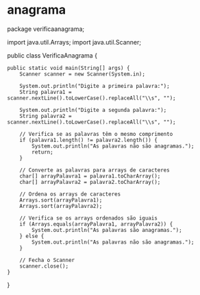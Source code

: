 # anagrama 



package verificaanagrama;

import java.util.Arrays;
import java.util.Scanner;

public class VerificaAnagrama {

    public static void main(String[] args) {
        Scanner scanner = new Scanner(System.in);

        System.out.println("Digite a primeira palavra:");
        String palavra1 = scanner.nextLine().toLowerCase().replaceAll("\\s", "");

        System.out.println("Digite a segunda palavra:");
        String palavra2 = scanner.nextLine().toLowerCase().replaceAll("\\s", "");

        // Verifica se as palavras têm o mesmo comprimento
        if (palavra1.length() != palavra2.length()) {
            System.out.println("As palavras não são anagramas.");
            return;
        }

        // Converte as palavras para arrays de caracteres
        char[] arrayPalavra1 = palavra1.toCharArray();
        char[] arrayPalavra2 = palavra2.toCharArray();

        // Ordena os arrays de caracteres
        Arrays.sort(arrayPalavra1);
        Arrays.sort(arrayPalavra2);

        // Verifica se os arrays ordenados são iguais
        if (Arrays.equals(arrayPalavra1, arrayPalavra2)) {
            System.out.println("As palavras são anagramas.");
        } else {
            System.out.println("As palavras não são anagramas.");
        }
        
        // Fecha o Scanner
        scanner.close();
    }
}
